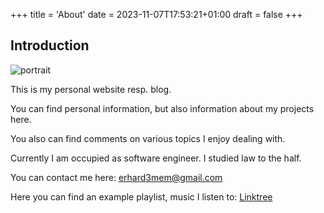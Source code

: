 +++
title = 'About'
date = 2023-11-07T17:53:21+01:00
draft = false
+++
## Introduction

![portrait](/quickstart/IMG_20230910_120714.jpg)

This is my personal website resp. blog.

You can find personal information, but also information about my projects here.

You also can find comments on various topics I enjoy dealing with.

Currently I am occupied as software engineer. I studied law to the half.

You can contact me here: erhard3mem@gmail.com

Here you can find an example playlist, music I listen to: [Linktree](https://linktr.ee/erdschi)